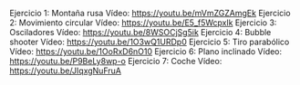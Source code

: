 Ejercicio 1: Montaña rusa
Vídeo: https://youtu.be/mVmZGZAmgEk
Ejercicio 2: Movimiento circular
Vídeo: https://youtu.be/E5_f5Wcpxlk
Ejercicio 3: Osciladores
Vídeo: https://youtu.be/8WSOCjSg5ik
Ejercicio 4: Bubble shooter
Vídeo: https://youtu.be/1O3wQ1URDp0
Ejercicio 5: Tiro parabólico
Vídeo: https://youtu.be/1OoRxD6nO10
Ejercicio 6: Plano inclinado
Vídeo: https://youtu.be/P9BeLy8wp-o
Ejercicio 7: Coche
Vídeo: https://youtu.be/JIqxgNuFruA
